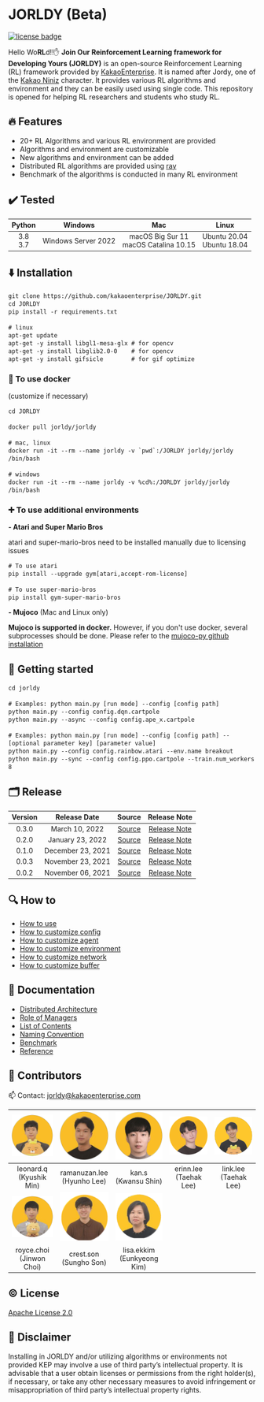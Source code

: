 # JORLDY (Beta)

[![license badge](https://img.shields.io/badge/license-Apache--2.0-green.svg)](LICENSE)

Hello Wo**RL**d!!:hand:  **Join Our Reinforcement Learning framework for Developing Yours (JORLDY)** is an open-source Reinforcement Learning (RL) framework provided by [KakaoEnterprise](https://www.kakaoenterprise.com/). It is named after Jordy, one of the [Kakao Niniz](https://www.kakaocorp.com/page/service/service/Niniz) character. It provides various RL algorithms and environment and they can be easily used using single code. This repository is opened for helping RL researchers and students who study RL.


## :fire: Features

- 20+ RL Algorithms and various RL environment are provided
- Algorithms and environment are customizable
- New algorithms and environment can be added 
- Distributed RL algorithms are provided using [ray](https://github.com/ray-project/ray)
- Benchmark of the algorithms is conducted in many RL environment

## :heavy_check_mark: Tested

| Python |   Windows   |   Mac   |   Linux  |
| :----: | :---------: | :-----: | :------: |
|  3.8<br />3.7  | Windows Server 2022 | macOS Big Sur 11<br />macOS Catalina 10.15 | Ubuntu 20.04<br />Ubuntu 18.04 |

## :arrow_down: Installation

```
git clone https://github.com/kakaoenterprise/JORLDY.git  
cd JORLDY
pip install -r requirements.txt

# linux
apt-get update 
apt-get -y install libgl1-mesa-glx # for opencv
apt-get -y install libglib2.0-0    # for opencv
apt-get -y install gifsicle        # for gif optimize
```

### :whale: To use docker

(customize if necessary)
```
cd JORLDY

docker pull jorldy/jorldy

# mac, linux
docker run -it --rm --name jorldy -v `pwd`:/JORLDY jorldy/jorldy /bin/bash

# windows
docker run -it --rm --name jorldy -v %cd%:/JORLDY jorldy/jorldy /bin/bash
```

### :heavy_plus_sign: To use additional environments

__- Atari and Super Mario Bros__

atari and super-mario-bros need to be installed manually due to licensing issues

```
# To use atari
pip install --upgrade gym[atari,accept-rom-license]
 
# To use super-mario-bros
pip install gym-super-mario-bros
```

__- Mujoco__ (Mac and Linux only)

__Mujoco is supported in docker.__  However, if you don't use docker, several subprocesses should be done.
Please refer to the [mujoco-py github installation](https://github.com/openai/mujoco-py#install-mujoco)


## :rocket: Getting started

```
cd jorldy

# Examples: python main.py [run mode] --config [config path]
python main.py --config config.dqn.cartpole
python main.py --async --config config.ape_x.cartpole

# Examples: python main.py [run mode] --config [config path] --[optional parameter key] [parameter value]
python main.py --config config.rainbow.atari --env.name breakout
python main.py --sync --config config.ppo.cartpole --train.num_workers 8

```

## :card_index_dividers: Release 

| Version |   Release Date   |   Source   |   Release Note  |
| :-----: | :--------------: | :--------: | :----------: |
|  0.3.0  | March 10, 2022 | [Source](https://github.com/kakaoenterprise/JORLDY/tree/v0.3.0) | [Release Note](https://github.com/kakaoenterprise/JORLDY/releases/tag/v0.3.0) |
|  0.2.0  | January 23, 2022 | [Source](https://github.com/kakaoenterprise/JORLDY/tree/v0.2.0) | [Release Note](https://github.com/kakaoenterprise/JORLDY/releases/tag/v0.2.0) |
|  0.1.0  | December 23, 2021 | [Source](https://github.com/kakaoenterprise/JORLDY/tree/v0.1.0) | [Release Note](https://github.com/kakaoenterprise/JORLDY/releases/tag/v0.1.0) |
|  0.0.3  | November 23, 2021 | [Source](https://github.com/kakaoenterprise/JORLDY/tree/v0.0.3) | [Release Note](https://github.com/kakaoenterprise/JORLDY/releases/tag/v0.0.3) |
|  0.0.2  | November 06, 2021 | [Source](https://github.com/kakaoenterprise/JORLDY/tree/v0.0.2) | [Release Note](https://github.com/kakaoenterprise/JORLDY/releases/tag/v0.0.2) |


## :mag: How to

- [How to use](./docs/How_to_use.md)
- [How to customize config](./jorldy/config/README.md)
- [How to customize agent](./jorldy/core/agent/README.md)
- [How to customize environment](./jorldy/core/env/README.md)
- [How to customize network](./jorldy/core/network/README.md)
- [How to customize buffer](./jorldy/core/buffer/README.md)


## :page_facing_up: Documentation

- [Distributed Architecture](./docs/Distributed_Architecture.md)
- [Role of Managers](./jorldy/manager/README.md)
- [List of Contents](./docs/List_of_Contents.md)
- [Naming Convention](./docs/Naming_convention.md)
- [Benchmark](https://petite-balance-8cb.notion.site/Benchmark-09684f1adf764c84a5a331cb5690544f)
- [Reference](./docs/Reference.md)


## :busts_in_silhouette: Contributors

:mailbox: Contact: jorldy@kakaoenterprise.com

| <img src="./resrc/contributor_leonard.png" alt="leonard" width=100/> | <img src="./resrc/contributor_ramanuzan.png" alt="ramanuzan" width=100/> | <img src="./resrc/contributor_kan.png" alt="kan" width=100/> | <img src="./resrc/contributor_erinn.png" alt="erinn" width=100/> | <img src="./resrc/contributor_link.png" alt="link" width=100/> |
| :----------------------------------------------------------: | :----------------------------------------------------------: | :----------------------------------------------------------: | :----------------------------------------------------------: | :----------------------------------------------------------: |
|                 leonard.q<br />(Kyushik Min)                 |               ramanuzan.lee<br />(Hyunho Lee)                |                   kan.s<br />(Kwansu Shin)                   |                 erinn.lee<br />(Taehak Lee)                  |                  link.lee<br />(Taehak Lee)                  |
| <img src="./resrc/contributor_royce.png" alt="royce" width=100/> | <img src="./resrc/contributor_crest.png" alt="crest" width=100/> | <img src="./resrc/contributor_lisa.png" alt="lisa" width=100/> |                                                              |                                                              |
|                royce.choi<br />(Jinwon Choi)                 |                 crest.son<br />(Sungho Son)                  |               lisa.ekkim<br />(Eunkyeong Kim)                |                                                              |                                                              |




## :copyright: License

[Apache License 2.0](./LICENSE.md)

## :no_entry_sign: Disclaimer

Installing in JORLDY and/or utilizing algorithms or environments not provided KEP may involve a use of third party’s intellectual property. It is advisable that a user obtain licenses or permissions from the right holder(s), if necessary, or take any other necessary measures to avoid infringement or misappropriation of third party’s intellectual property rights.
